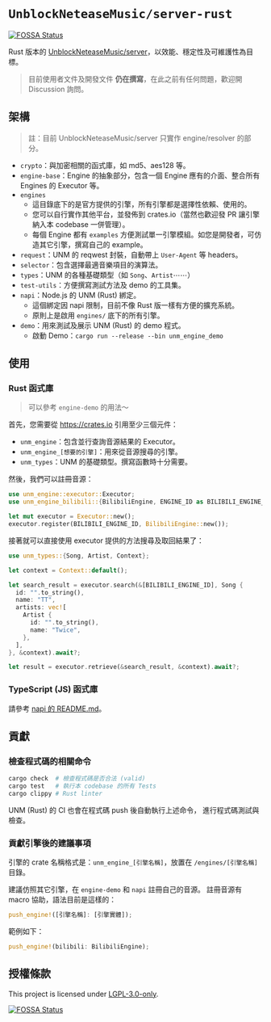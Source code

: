 # `UnblockNeteaseMusic/server-rust`

[![FOSSA Status](https://app.fossa.com/api/projects/git%2Bgithub.com%2FUnblockNeteaseMusic%2Fserver-rust.svg?type=shield)](https://app.fossa.com/projects/git%2Bgithub.com%2FUnblockNeteaseMusic%2Fserver-rust?ref=badge_shield)

Rust 版本的 [UnblockNeteaseMusic/server](https://github.com/UnblockNeteaseMusic/server)，以效能、穩定性及可維護性為目標。

> 目前使用者文件及開發文件 **仍在撰寫**，在此之前有任何問題，歡迎開 Discussion 詢問。

## 架構

> 註：目前 UnblockNeteaseMusic/server 只實作 engine/resolver 的部分。

- `crypto`：與加密相關的函式庫，如 md5、aes128 等。
- `engine-base`：Engine 的抽象部分，包含一個 Engine 應有的介面、整合所有 Engines 的 Executor 等。
- `engines`
  - 這目錄底下的是官方提供的引擎，所有引擎都是選擇性依賴、使用的。
  - 您可以自行實作其他平台，並發佈到 crates.io（當然也歡迎發 PR 讓引擎納入本 codebase 一併管理）。
  - 每個 Engine 都有 `examples` 方便測試單一引擎模組。如您是開發者，可仿造其它引擎，撰寫自己的 example。
- `request`：UNM 的 reqwest 封裝，自動帶上 `User-Agent` 等 headers。
- `selector`：包含選擇最適音樂項目的演算法。
- `types`：UNM 的各種基礎類型（如 `Song`、`Artist`⋯⋯）
- `test-utils`：方便撰寫測試方法及 demo 的工具集。
- `napi`：Node.js 的 UNM (Rust) 綁定。
  - 這個綁定因 napi 限制，目前不像 Rust 版一樣有方便的擴充系統。
  - 原則上是啟用 `engines/` 底下的所有引擎。
- `demo`：用來測試及展示 UNM (Rust) 的 demo 程式。
  - 啟動 Demo：`cargo run --release --bin unm_engine_demo`

## 使用

### Rust 函式庫

> 可以參考 `engine-demo` 的用法～

首先，您需要從 <https://crates.io> 引用至少三個元件：

- `unm_engine`：包含並行查詢音源結果的 Executor。
- `unm_engine_[想要的引擎]`：用來從音源搜尋的引擎。
- `unm_types`：UNM 的基礎類型。撰寫函數時十分需要。

然後，我們可以註冊音源：

```rust
use unm_engine::executor::Executor;
use unm_engine_bilibili::{BilibiliEngine, ENGINE_ID as BILIBILI_ENGINE_ID};

let mut executor = Executor::new();
executor.register(BILIBILI_ENGINE_ID, BilibiliEngine::new());
```

接著就可以直接使用 executor 提供的方法搜尋及取回結果了：

```rust
use unm_types::{Song, Artist, Context};

let context = Context::default();

let search_result = executor.search(&[BILIBILI_ENGINE_ID], Song {
  id: "".to_string(),
  name: "TT",
  artists: vec![
    Artist {
      id: "".to_string(),
      name: "Twice",
    },
  ],
}, &context).await?;

let result = executor.retrieve(&search_result, &context).await?;
```

### TypeScript (JS) 函式庫

請參考 [napi 的 README.md](https://github.com/UnblockNeteaseMusic/server-rust/blob/main/napi/README.md)。

## 貢獻

### 檢查程式碼的相關命令

```bash
cargo check  # 檢查程式碼是否合法 (valid)
cargo test   # 執行本 codebase 的所有 Tests
cargo clippy # Rust linter
```

UNM (Rust) 的 CI 也會在程式碼 push 後自動執行上述命令，
進行程式碼測試與檢查。

### 貢獻引擎後的建議事項

引擎的 crate 名稱格式是：`unm_engine_[引擎名稱]`，放置在 `/engines/[引擎名稱]` 目錄。

建議仿照其它引擎，在 `engine-demo` 和 `napi` 註冊自己的音源。
註冊音源有 macro 協助，語法目前是這樣的：

```rust
push_engine!([引擎名稱]: [引擎實體]);
```

範例如下：

```rust
push_engine!(bilibili: BilibiliEngine);
```

## 授權條款

This project is licensed under [LGPL-3.0-only](https://spdx.org/licenses/LGPL-3.0-only.html).

[![FOSSA Status](https://app.fossa.com/api/projects/git%2Bgithub.com%2FUnblockNeteaseMusic%2Fserver-rust.svg?type=large)](https://app.fossa.com/projects/git%2Bgithub.com%2FUnblockNeteaseMusic%2Fserver-rust?ref=badge_large)
